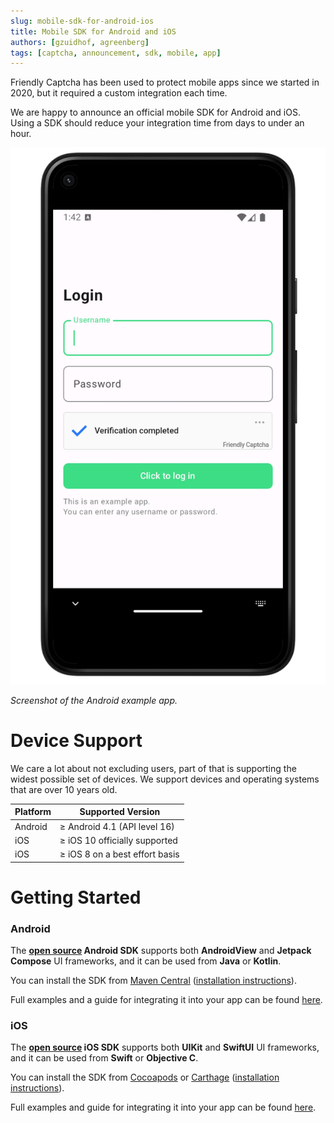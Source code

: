 ```yaml
---
slug: mobile-sdk-for-android-ios
title: Mobile SDK for Android and iOS
authors: [gzuidhof, agreenberg]
tags: [captcha, announcement, sdk, mobile, app]
---
```


Friendly Captcha has been used to protect mobile apps since we started in 2020, but it required a custom integration each time.

We are happy to announce an official mobile SDK for Android and iOS. Using a SDK should reduce your integration time from days to under an hour.

![Screenshot of the Android example app.](android.png)

*Screenshot of the Android example app.*

# Device Support

We care a lot about not excluding users, part of that is supporting the widest possible set of devices. We support devices and operating systems that are over 10 years old.

| **Platform** | **Supported Version** |
| --- | --- |
| Android | ≥ Android 4.1 (API level 16) |
| iOS | ≥ iOS 10 officially supported |
| iOS | ≥ iOS 8 on a best effort basis |

# Getting Started

### Android

The **[open source](https://github.com/FriendlyCaptcha/friendly-captcha-android) Android SDK** supports both **AndroidView** and **Jetpack Compose** UI frameworks, and it can be used from **Java** or **Kotlin**.

You can install the SDK from [Maven Central](https://central.sonatype.com/artifact/com.friendlycaptcha.android/friendly-captcha-android) ([installation instructions](https://github.com/FriendlyCaptcha/friendly-captcha-android?tab=readme-ov-file#installation)).

Full examples and a guide for integrating it into your app can be found [here](https://github.com/FriendlyCaptcha/friendly-captcha-android?tab=readme-ov-file#usage).

### iOS

The **[open source](https://github.com/FriendlyCaptcha/friendly-captcha-ios) iOS SDK** supports both **UIKit** and **SwiftUI** UI frameworks, and it can be used from **Swift** or **Objective C**.

You can install the SDK from [Cocoapods](https://cocoapods.org/pods/FriendlyCaptcha) or [Carthage](https://github.com/FriendlyCaptcha/friendly-captcha-ios?tab=readme-ov-file#carthage) ([installation instructions](https://github.com/FriendlyCaptcha/friendly-captcha-ios?tab=readme-ov-file#installation)).

Full examples and guide for integrating it into your app can be found [here](https://github.com/FriendlyCaptcha/friendly-captcha-ios?tab=readme-ov-file#usage).